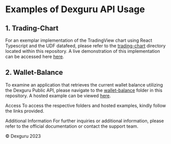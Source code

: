 #  Examples of Dexguru API Usage


## 1. Trading-Chart
For an exemplar implementation of the TradingView chart using React Typescript and the UDF datafeed, please refer to the [trading-chart](./trading-chart) directory located within this repository. A live demonstration of this implementation can be accessed here [here](https://examples-hosting.pages.dev).


## 2. Wallet-Balance
To examine an application that retrieves the current wallet balance utilizing the Dexguru Public API, please navigate to the [wallet-balance](./wallet-balance) folder in this repository. A hosted example can be viewed [here](https://examples-wallet-balance.pages.dev/).

Access
To access the respective folders and hosted examples, kindly follow the links provided.

Additional Information
For further inquiries or additional information, please refer to the official documentation or contact the support team.



&copy; Dexguru 2023
